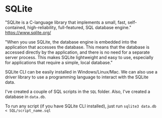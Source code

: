 # SQLite

"SQLite is a C-language library that implements a small, fast, self-contained, high-reliability, full-featured, SQL database engine."
https://www.sqlite.org/

"When you use SQLite, the database engine is embedded into the application that accesses the database. This means that the database is accessed directly by the application, and there is no need for a separate server process. This makes SQLite lightweight and easy to use, especially for applications that require a simple, local database."

SQLite CLI can be easily installed in Windows/Linux/Mac.
We can also use a driver library to use a programming language to interact with the SQLite data.

I've created a couple of SQL scripts in the `SQL` folder.
Also, I've created a database in `data.db`.

To run any script (if you have SQLite CLI installed), just run `sqlite3 data.db < SQL/script_name.sql`
